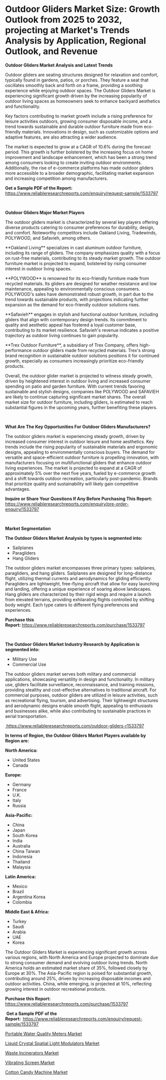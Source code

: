 <p><h1>Outdoor Gliders Market Size: Growth Outlook from 2025 to 2032, projecting at Market's Trends Analysis by Application, Regional Outlook, and Revenue</h1></p><p><strong>Outdoor Gliders Market Analysis and Latest Trends</strong></p>
<p><p>Outdoor gliders are seating structures designed for relaxation and comfort, typically found in gardens, patios, or porches. They feature a seat that oscillates smoothly back and forth on a frame, providing a soothing experience while enjoying outdoor spaces. The Outdoor Gliders Market is experiencing significant growth driven by the increasing popularity of outdoor living spaces as homeowners seek to enhance backyard aesthetics and functionality. </p><p>Key factors contributing to market growth include a rising preference for leisure activities outdoors, growing consumer disposable income, and a trend towards sustainable and durable outdoor furniture made from eco-friendly materials. Innovations in design, such as customizable options and adaptive features, are also attracting a wider audience. </p><p>The market is expected to grow at a CAGR of 10.6% during the forecast period. This growth is further bolstered by the increasing focus on home improvement and landscape enhancement, which has been a strong trend among consumers looking to create inviting outdoor environments. Additionally, the rise of e-commerce platforms has made outdoor gliders more accessible to a broader demographic, facilitating market expansion and increasing competition among manufacturers.</p></p>
<p><strong>Get a Sample PDF of the Report:&nbsp;</strong> <a href="https://www.reliableresearchreports.com/enquiry/request-sample/1533797?utm_campaign=36&utm_medium=2&utm_source=Github&utm_content=ia&utm_term=08042025&utm_id=outdoor-gliders">https://www.reliableresearchreports.com/enquiry/request-sample/1533797</a></p>
<p>&nbsp;</p>
<p><strong>Outdoor Gliders Major Market Players</strong></p>
<p><p>The outdoor gliders market is characterized by several key players offering diverse products catering to consumer preferences for durability, design, and comfort. Noteworthy competitors include Oakland Living, Tradewinds, POLYWOOD, and Safavieh, among others.</p><p>**Oakland Living** specializes in cast aluminum outdoor furniture, including its range of gliders. The company emphasizes quality with a focus on rust-free materials, contributing to its steady market growth. The outdoor furniture market is projected to expand, bolstered by rising consumer interest in outdoor living spaces.</p><p>**POLYWOOD** is renowned for its eco-friendly furniture made from recycled materials. Its gliders are designed for weather resistance and low maintenance, appealing to environmentally conscious consumers. POLYWOOD's sales have demonstrated robust growth, in part due to the trend towards sustainable products, with projections indicating further expansion as the demand for eco-friendly outdoor solutions rises.</p><p>**Safavieh** engages in stylish and functional outdoor furniture, including gliders that align with contemporary design trends. Its commitment to quality and aesthetic appeal has fostered a loyal customer base, contributing to its market resilience. Safavieh's revenue indicates a positive trajectory as outdoor living continues to gain popularity.</p><p>**Trex Outdoor Furniture**, a subsidiary of Trex Company, offers high-performance outdoor gliders made from recycled materials. Trex's strong brand recognition in sustainable outdoor solutions positions it for continued growth, especially as consumers increasingly prioritize eco-friendly products.</p><p>Overall, the outdoor glider market is projected to witness steady growth, driven by heightened interest in outdoor living and increased consumer spending on patio and garden furniture. With current trends favoring sustainable and stylish designs, companies like POLYWOOD and SAFAVIEH are likely to continue capturing significant market shares. The overall market size for outdoor furniture, including gliders, is estimated to reach substantial figures in the upcoming years, further benefiting these players.</p></p>
<p>&nbsp;</p>
<p><strong>What Are The Key Opportunities For Outdoor Gliders Manufacturers?</strong></p>
<p><p>The outdoor gliders market is experiencing steady growth, driven by increased consumer interest in outdoor leisure and home aesthetics. Key trends include the rising popularity of sustainable materials and ergonomic designs, appealing to environmentally conscious buyers. The demand for versatile and space-efficient outdoor furniture is propelling innovation, with manufacturers focusing on multifunctional gliders that enhance outdoor living experiences. The market is projected to expand at a CAGR of approximately 5% over the next five years, fueled by e-commerce growth and a shift towards outdoor recreation, particularly post-pandemic. Brands that prioritize quality and sustainability will likely gain competitive advantages.</p></p>
<p><strong>Inquire or Share Your Questions If Any Before Purchasing This Report:</strong> <a href="https://www.reliableresearchreports.com/enquiry/pre-order-enquiry/1533797?utm_campaign=36&utm_medium=2&utm_source=Github&utm_content=ia&utm_term=08042025&utm_id=outdoor-gliders">https://www.reliableresearchreports.com/enquiry/pre-order-enquiry/1533797</a></p>
<p>&nbsp;</p>
<p><strong>Market Segmentation</strong></p>
<p><strong>The Outdoor Gliders Market Analysis by types is segmented into:</strong></p>
<p><ul><li>Sailplanes</li><li>Paragliders</li><li>Hang Gliders</li></ul></p>
<p><p>The outdoor gliders market encompasses three primary types: sailplanes, paragliders, and hang gliders. Sailplanes are designed for long-distance flight, utilizing thermal currents and aerodynamics for gliding efficiently. Paragliders are lightweight, free-flying aircraft that allow for easy launching and landing, offering a unique experience of soaring above landscapes. Hang gliders are characterized by their rigid wings and require a launch from elevated terrains, providing exhilarating flights controlled by shifting body weight. Each type caters to different flying preferences and experiences.</p></p>
<p><strong>Purchase this Report:&nbsp;</strong><a href="https://www.reliableresearchreports.com/purchase/1533797?utm_campaign=36&utm_medium=2&utm_source=Github&utm_content=ia&utm_term=08042025&utm_id=outdoor-gliders">https://www.reliableresearchreports.com/purchase/1533797</a></p>
<p>&nbsp;</p>
<p><strong>The Outdoor Gliders Market Industry Research by Application is segmented into:</strong></p>
<p><ul><li>Military Use</li><li>Commercial Use</li></ul></p>
<p><p>The outdoor gliders market serves both military and commercial applications, showcasing versatility in design and functionality. In military use, gliders facilitate surveillance, reconnaissance, and training missions, providing stealthy and cost-effective alternatives to traditional aircraft. For commercial purposes, outdoor gliders are utilized in leisure activities, such as recreational flying, tourism, and advertising. Their lightweight structures and aerodynamic designs enable smooth flight, appealing to enthusiasts and businesses alike, while also contributing to sustainable practices in aerial transportation.</p></p>
<p><a href="https://www.reliableresearchreports.com/outdoor-gliders-r1533797?utm_campaign=36&utm_medium=2&utm_source=Github&utm_content=ia&utm_term=08042025&utm_id=outdoor-gliders">&nbsp;https://www.reliableresearchreports.com/outdoor-gliders-r1533797</a></p>
<p><strong>In terms of Region, the Outdoor Gliders Market Players available by Region are:</strong></p>
<p>
    <p> <strong> North America: </strong>
        <ul>
            <li>United States</li>
            <li>Canada</li>
        </ul>
        </p> 
    <p> <strong> Europe: </strong>
        <ul>
            <li>Germany</li>
            <li>France</li>
            <li>U.K.</li>
            <li>Italy</li>
            <li>Russia</li>
        </ul>
        </p> 
    <p> <strong> Asia-Pacific: </strong>
        <ul>
            <li>China</li>
            <li>Japan</li>
            <li>South Korea</li>
            <li>India</li>
            <li>Australia</li>
            <li>China Taiwan</li>
            <li>Indonesia</li>
            <li>Thailand</li>
            <li>Malaysia</li>
        </ul>
        </p> 
    <p> <strong> Latin America: </strong>
        <ul>
            <li>Mexico</li>
            <li>Brazil</li>
            <li>Argentina Korea</li>
            <li>Colombia</li>
        </ul>
        </p> 
    <p> <strong> Middle East & Africa: </strong>
        <ul>
            <li>Turkey</li>
            <li>Saudi</li>
            <li>Arabia</li>
            <li>UAE</li>
            <li>Korea</li>
        </ul>
    </p>
    </p>
<p><p>The Outdoor Gliders Market is experiencing significant growth across various regions, with North America and Europe projected to dominate due to strong consumer demand and evolving outdoor living trends. North America holds an estimated market share of 35%, followed closely by Europe at 30%. The Asia-Pacific region is poised for substantial growth, contributing around 25%, driven by increasing disposable incomes and outdoor activities. China, while emerging, is projected at 10%, reflecting growing interest in outdoor recreational products.</p></p>
<p><strong>Purchase this Report: </strong><a href="https://www.reliableresearchreports.com/purchase/1533797?utm_campaign=36&utm_medium=2&utm_source=Github&utm_content=ia&utm_term=08042025&utm_id=outdoor-gliders">https://www.reliableresearchreports.com/purchase/1533797</a></p>
<p>&nbsp;<strong>Get a Sample PDF of the Report:&nbsp;&nbsp;</strong><a href="https://www.reliableresearchreports.com/enquiry/request-sample/1533797?utm_campaign=36&utm_medium=2&utm_source=Github&utm_content=ia&utm_term=08042025&utm_id=outdoor-gliders">https://www.reliableresearchreports.com/enquiry/request-sample/1533797</a></p>
<p><strong></strong></p>
<p><p><a href="https://github.com/pizolina/Market-Research-Report-List-7/blob/main/portable-water-quality-meters-market.md?utm_campaign=36&utm_medium=2&utm_source=Github&utm_content=ia&utm_term=08042025&utm_id=outdoor-gliders">Portable Water Quality Meters Market</a></p><p><a href="https://github.com/dhimipuc/Market-Research-Report-List-1/blob/main/liquid-crystal-spatial-light-modulators-market.md?utm_campaign=36&utm_medium=2&utm_source=Github&utm_content=ia&utm_term=08042025&utm_id=outdoor-gliders">Liquid Crystal Spatial Light Modulators Market</a></p><p><a href="https://github.com/sionepeppess/Market-Research-Report-List-1/blob/main/waste-incinerators-market.md?utm_campaign=36&utm_medium=2&utm_source=Github&utm_content=ia&utm_term=08042025&utm_id=outdoor-gliders">Waste Incinerators Market</a></p><p><a href="https://github.com/tamvrosiya/Market-Research-Report-List-7/blob/main/vibrating-screen-market.md?utm_campaign=36&utm_medium=2&utm_source=Github&utm_content=ia&utm_term=08042025&utm_id=outdoor-gliders">Vibrating Screen Market</a></p><p><a href="https://github.com/dringals/Market-Research-Report-List-7/blob/main/cotton-candy-machine-market.md?utm_campaign=36&utm_medium=2&utm_source=Github&utm_content=ia&utm_term=08042025&utm_id=outdoor-gliders">Cotton Candy Machine Market</a></p></p>